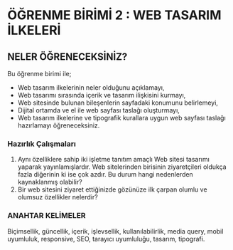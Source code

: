 # ÖĞRENME BİRİMİ 2 : WEB TASARIM İLKELERİ

## NELER ÖĞRENECEKSİNİZ?

Bu öğrenme birimi ile;
- Web tasarım ilkelerinin neler olduğunu açıklamayı,
- Web tasarımı sırasında içerik ve tasarım ilişkisini kurmayı,
- Web sitesinde bulunan bileşenlerin sayfadaki konumunu belirlemeyi,
- Dijital ortamda ve el ile web sayfası taslağı oluşturmayı,
- Web tasarım ilkelerine ve tipografik kurallara uygun web sayfası taslağı hazırlamayı öğreneceksiniz.

### Hazırlık Çalışmaları

1. Aynı özelliklere sahip iki işletme tanıtım amaçlı Web sitesi tasarımı yaparak yayınlamışlardır. Web sitelerinden birisinin ziyaretçileri oldukça fazla diğerinin ki ise çok azdır. Bu durum hangi nedenlerden kaynaklanmış olabilir?
2. Bir web sitesini ziyaret ettiğinizde gözünüze ilk çarpan olumlu ve olumsuz özellikler nelerdir?

### ANAHTAR KELİMELER

Biçimsellik, güncellik, içerik, işlevsellik, kullanılabilirlik, media query, mobil uyumluluk, responsive, SEO, tarayıcı uyumluluğu, tasarım, tipografi.
